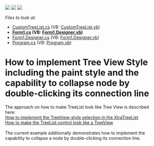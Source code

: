 <!-- default badges list -->
![](https://img.shields.io/endpoint?url=https://codecentral.devexpress.com/api/v1/VersionRange/128637880/13.2.5%2B)
[![](https://img.shields.io/badge/Open_in_DevExpress_Support_Center-FF7200?style=flat-square&logo=DevExpress&logoColor=white)](https://supportcenter.devexpress.com/ticket/details/T141633)
[![](https://img.shields.io/badge/📖_How_to_use_DevExpress_Examples-e9f6fc?style=flat-square)](https://docs.devexpress.com/GeneralInformation/403183)
<!-- default badges end -->
<!-- default file list -->
*Files to look at*:

* [CustomTreeList.cs](./CS/WindowsApplication1/CustomTreeList/CustomTreeList.cs) (VB: [CustomTreeList.vb](./VB/WindowsApplication1/CustomTreeList/CustomTreeList.vb))
* **[Form1.cs](./CS/WindowsApplication1/Form1.cs) (VB: [Form1.Designer.vb](./VB/WindowsApplication1/Form1.Designer.vb))**
* [Form1.Designer.cs](./CS/WindowsApplication1/Form1.Designer.cs) (VB: [Form1.Designer.vb](./VB/WindowsApplication1/Form1.Designer.vb))
* [Program.cs](./CS/WindowsApplication1/Program.cs) (VB: [Program.vb](./VB/WindowsApplication1/Program.vb))
<!-- default file list end -->
# How to implement Tree View Style including the paint style and the capability to collapse node by double-clicking its connection line


<p>The approach on how to make TreeList look like Tree View is described here:<br /><a href="https://www.devexpress.com/Support/Center/p/A1425">How to implement the TreeView-style selection in the XtraTreeList</a> <br /><a href="https://www.devexpress.com/Support/Center/p/E1153">How to make the TreeList control look like a TreeView</a> <br /><br />The current example additionally demonstrates how to implement the capability to collapse a node by double-clicking its connection line.<br /><br /><br /></p>
<p> </p>

<br/>


